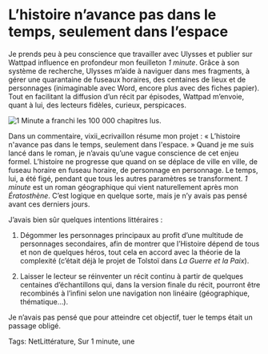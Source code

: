 # L’histoire n&#8217;avance pas dans le temps, seulement dans l&#8217;espace

Je prends peu à peu conscience que travailler avec Ulysses et publier sur Wattpad influence en profondeur mon feuilleton *1 minute*. Grâce à son système de recherche, Ulysses m’aide à naviguer dans mes fragments, à gérer une quarantaine de fuseaux horaires, des centaines de lieux et de personnages (inimaginable avec Word, encore plus avec des fiches papier). Tout en facilitant la diffusion d’un récit par épisodes, Wattpad m’envoie, quant à lui, des lecteurs fidèles, curieux, perspicaces.

![1 Minute a franchi les 100 000 chapitres lus.](http://blog.tcrouzet.comhttps://tcrouzet.com/images_tc/2015/06/100k1-600x376.jpg)

Dans un commentaire, vixii\_ecrivaillon résume mon projet : « L’histoire n'avance pas dans le temps, seulement dans l'espace. » Quand je me suis lancé dans le roman, je n’avais qu’une vague conscience de cet enjeu formel. L’histoire ne progresse que quand on se déplace de ville en ville, de fuseau horaire en fuseau horaire, de personnage en personnage. Le temps, lui, a été figé, pendant que tous les autres paramètres se transforment. *1 minute* est un roman géographique qui vient naturellement après mon *Ératosthène*. C’est logique en quelque sorte, mais je n’y avais pas pensé avant ces derniers jours.

J’avais bien sûr quelques intentions littéraires :

1. Dégommer les personnages principaux au profit d’une multitude de personnages secondaires, afin de montrer que l’Histoire dépend de tous et non de quelques héros, tout cela en accord avec la théorie de la complexité (c’était déjà le projet de Tolstoï dans *La Guerre et la Paix*).

2. Laisser le lecteur se réinventer un récit continu à partir de quelques centaines d’échantillons qui, dans la version finale du récit, pourront être recombinés à l’infini selon une navigation non linéaire (géographique, thématique…).

Je n’avais pas pensé que pour atteindre cet objectif, tuer le temps était un passage obligé.

Tags: NetLittérature, Sur 1 minute, une